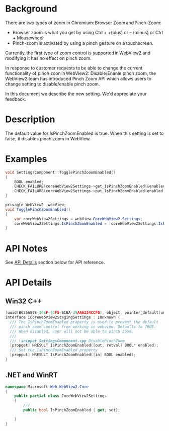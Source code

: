 # Background

There are two types of zoom in Chromium: Browser Zoom and Pinch-Zoom:
- Browser zoom is what you get by using Ctrl + +(plus) or – (minus) or Ctrl + Mousewheel. 
- Pinch-zoom is activated by using a pinch gesture on a touchscreen. 

Currently, the first type of zoom control is supported in WebView2 and modifying it has no effect on pinch zoom. 

In response to customer requests to be able to change the current functionality of pinch zoon in WebView2: Disable/Enanle pinch zoom, the WebView2 team has introduced Pinch Zoom API which allows users to change setting to disable/enable pinch zoom.

In this document we describe the new setting. We'd appreciate your feedback.


# Description
The default value for IsPinchZoomEnabled is true.
When this setting is set to false, it disables pinch zoom in WebView.


# Examples
```cpp
void SettingsComponent::TogglePinchZooomEnabled()
{
    BOOL enabled;
    CHECK_FAILURE(coreWebView2Settings->get_IsPinchZoomEnabled(&enabled));
    CHECK_FAILURE(coreWebView2Settings->put_IsPinchZoomEnabled(enabled ? FALSE : TRUE));
}
```

```c#
privagte WebView2 _webView;
void TogglePinchZoomEnabled()
{
    var coreWebView2Settings = webView.CoreWebView2.Settings;
    coreWebView2Settings.IsPinchZoomEnabled = !coreWebView2Settings.IsPinchZoomEnabled;
}
```
# API Notes

See [API Details](#api-details) section below for API reference.

# API Details

## Win32 C++
```cpp
[uuid(B625A89E-368F-43F5-BCBA-39AA6234CCF8), object, pointer_default(unique)]
interface ICoreWebView2StagingSettings : IUnknown {
  /// The IsPinchZoomEnabled property is used to prevent the default
  /// pinch zoom control from working in webview. Defaults to TRUE.
  /// When disabled, user will not be able to pinch zoom.
  ///
  /// \snippet SettingsComponent.cpp DisablePinchZoom
  [propget] HRESULT IsPinchZoomEnabled([out, retval] BOOL* enabled);
  /// Set the IsPinchZoomEnabled property
  [propput] HRESULT IsPinchZoomEnabled([in] BOOL enabled);
}
```

## .NET and WinRT

```c#
namespace Microsoft.Web.WebView2.Core
{
    public partial class CoreWebView2Settings
    {
        /// 
        public bool IsPinchZoomEnabled { get; set};

    }
}

```

